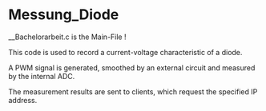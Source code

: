 # Messung_Diode

__Bachelorarbeit.c is the Main-File !

This code is used to record a current-voltage characteristic of a diode.

A PWM signal is generated, smoothed by an external circuit and measured by the internal ADC.

The measurement results are sent to clients, which request the specified IP address.
